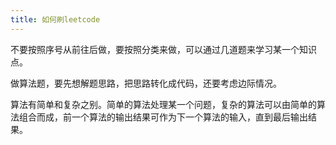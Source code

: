 ```yaml
---
title: 如何刷leetcode
---
```


不要按照序号从前往后做，要按照分类来做，可以通过几道题来学习某一个知识点。

做算法题，要先想解题思路，把思路转化成代码，还要考虑边际情况。

算法有简单和复杂之别。简单的算法处理某一个问题，复杂的算法可以由简单的算法组合而成，前一个算法的输出结果可作为下一个算法的输入，直到最后输出结果。